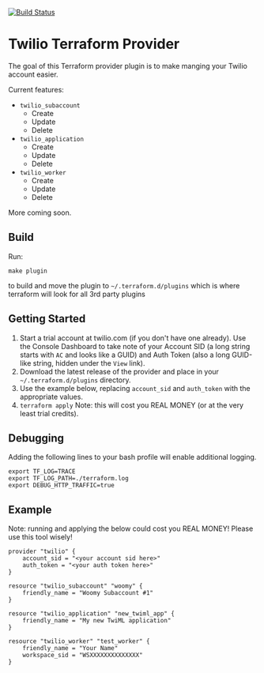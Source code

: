 [![Build Status](https://travis-ci.com/Preskton/terraform-provider-twilio.svg?branch=master)](https://travis-ci.com/Preskton/terraform-provider-twilio)

# Twilio Terraform Provider

The goal of this Terraform provider plugin is to make manging your Twilio account easier.

Current features:

- `twilio_subaccount`
  - Create
  - Update
  - Delete
- `twilio_application`
  - Create
  - Update
  - Delete
- `twilio_worker`
  - Create
  - Update
  - Delete

More coming soon.

## Build
Run:
```
make plugin
```
to build and move the plugin to `~/.terraform.d/plugins` which is where terraform will look for all 3rd party plugins

## Getting Started

1. Start a trial account at twilio.com (if you don't have one already). Use the Console Dashboard to take note of your Account SID (a long string starts with `AC` and looks like a GUID) and Auth Token (also a long GUID-like string, hidden under the `View` link).
2. Download the latest release of the provider and place in your `~/.terraform.d/plugins` directory.
3. Use the example below, replacing `account_sid` and `auth_token` with the appropriate values.
4. `terraform apply` Note: this will cost you REAL MONEY (or at the very least trial credits).

## Debugging

Adding the following lines to your bash profile will enable additional logging.
```
export TF_LOG=TRACE
export TF_LOG_PATH=./terraform.log
export DEBUG_HTTP_TRAFFIC=true
```
## Example

Note: running and applying the below could cost you REAL MONEY! Please use this tool wisely!

```hcl
provider "twilio" {
    account_sid = "<your account sid here>"
    auth_token = "<your auth token here>"
}

resource "twilio_subaccount" "woomy" {
    friendly_name = "Woomy Subaccount #1"
}

resource "twilio_application" "new_twiml_app" {
    friendly_name = "My new TwiML application"
}

resource "twilio_worker" "test_worker" {
    friendly_name = "Your Name"
    workspace_sid = "WSXXXXXXXXXXXXXX"
}
```
